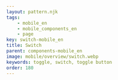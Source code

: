 ```yaml
---
layout: pattern.njk
tags: 
    - mobile_en
    - mobile_components_en
    - page
key: switch-mobile_en
title: Switch
parent: components-mobile_en
image: mobile/overview/switch.webp
keywords: toggle, switch, toggle button
order: 180
---
```


